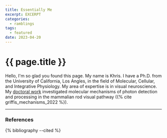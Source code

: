 ```yaml
---
title: Essentially Me
excerpt: EXCERPT
categories:
  - ramblings
tags:
  - featured
date: 2023-04-20
---
```

# {{ page.title }}

Hello, I'm so glad you found this page. My name is Khris. I have a Ph.D. from the University of California, Los Angles, in the field of Molecular, Cellular, and Integrative Physiology. My area of expertise is in visual neuroscience. My [doctoral work](https://khrisgriffis.com/publications/griffis2022b.html) investigated molecular mechanisms of photon detection and processing in the mammalian rod visual pathway ({% cite griffis_mechanisms_2022 %}).

---

### References

{% bibliography --cited %}
